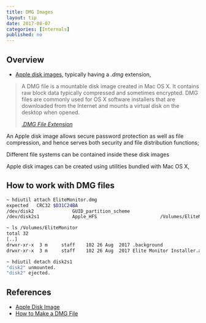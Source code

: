 ```yaml
---
title: DMG Images
layout: tip
date: 2017-08-07
categories: [Internals]
published: no
---
```


## Overview

- [Apple disk images](https://en.wikipedia.org/wiki/Apple_Disk_Image), typically having a *.dmg* extension, 

<blockquote>
  <p>A DMG file is a mountable disk image created in Mac OS X. It contains raw block data typically compressed and sometimes encrypted. DMG files are commonly used for OS X software installers that are downloaded from the Internet and mounts a virtual disk on the desktop when opened.</p>
  <cite><a target="_blank" href="https://fileinfo.com/extension/dmg">.DMG File Extension</a>
</cite> </blockquote>


An Apple disk image allows secure password protection as well as file compression, and hence serves both security and file distribution functions; 

Different file systems can be contained inside these disk images

Apple disk images can be created using utilities bundled with Mac OS X, 

## How to work with DMG files
```bash
~ hdiutil attach EliteMonitor.dmg
expected   CRC32 $D31C24BA
/dev/disk2          	GUID_partition_scheme
/dev/disk2s1        	Apple_HFS                      	/Volumes/EliteMonitor

~ ls /Volumes/EliteMonitor
total 32
[..]
drwxr-xr-x  3 m     staff    102 26 Aug  2017 .background
drwxr-xr-x  3 m     staff    102 26 Aug  2017 Elite Monitor Installer.app

~ hdiutil detach disk2s1
"disk2" unmounted.
"disk2" ejected.
```

## References
* [Apple Disk Image](https://en.wikipedia.org/wiki/Apple_Disk_Image)
* [How to Make a DMG File](https://www.wikihow.com/Make-a-DMG-File-on-a-Mac)
